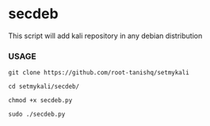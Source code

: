# secdeb

This script will add kali repository in any debian distribution

### USAGE
```
git clone https://github.com/root-tanishq/setmykali
```
```
cd setmykali/secdeb/
```
```
chmod +x secdeb.py
```
```
sudo ./secdeb.py
```
